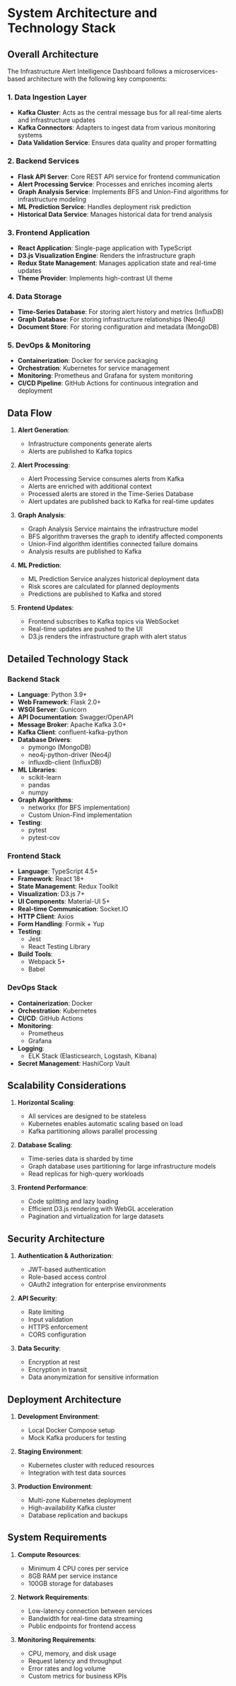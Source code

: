# System Architecture and Technology Stack

## Overall Architecture

The Infrastructure Alert Intelligence Dashboard follows a microservices-based architecture with the following key components:

### 1. Data Ingestion Layer
- **Kafka Cluster**: Acts as the central message bus for all real-time alerts and infrastructure updates
- **Kafka Connectors**: Adapters to ingest data from various monitoring systems
- **Data Validation Service**: Ensures data quality and proper formatting

### 2. Backend Services
- **Flask API Server**: Core REST API service for frontend communication
- **Alert Processing Service**: Processes and enriches incoming alerts
- **Graph Analysis Service**: Implements BFS and Union-Find algorithms for infrastructure modeling
- **ML Prediction Service**: Handles deployment risk prediction
- **Historical Data Service**: Manages historical data for trend analysis

### 3. Frontend Application
- **React Application**: Single-page application with TypeScript
- **D3.js Visualization Engine**: Renders the infrastructure graph
- **Redux State Management**: Manages application state and real-time updates
- **Theme Provider**: Implements high-contrast UI theme

### 4. Data Storage
- **Time-Series Database**: For storing alert history and metrics (InfluxDB)
- **Graph Database**: For storing infrastructure relationships (Neo4j)
- **Document Store**: For storing configuration and metadata (MongoDB)

### 5. DevOps & Monitoring
- **Containerization**: Docker for service packaging
- **Orchestration**: Kubernetes for service management
- **Monitoring**: Prometheus and Grafana for system monitoring
- **CI/CD Pipeline**: GitHub Actions for continuous integration and deployment

## Data Flow

1. **Alert Generation**:
   - Infrastructure components generate alerts
   - Alerts are published to Kafka topics

2. **Alert Processing**:
   - Alert Processing Service consumes alerts from Kafka
   - Alerts are enriched with additional context
   - Processed alerts are stored in the Time-Series Database
   - Alert updates are published back to Kafka for real-time updates

3. **Graph Analysis**:
   - Graph Analysis Service maintains the infrastructure model
   - BFS algorithm traverses the graph to identify affected components
   - Union-Find algorithm identifies connected failure domains
   - Analysis results are published to Kafka

4. **ML Prediction**:
   - ML Prediction Service analyzes historical deployment data
   - Risk scores are calculated for planned deployments
   - Predictions are published to Kafka and stored

5. **Frontend Updates**:
   - Frontend subscribes to Kafka topics via WebSocket
   - Real-time updates are pushed to the UI
   - D3.js renders the infrastructure graph with alert status

## Detailed Technology Stack

### Backend Stack
- **Language**: Python 3.9+
- **Web Framework**: Flask 2.0+
- **WSGI Server**: Gunicorn
- **API Documentation**: Swagger/OpenAPI
- **Message Broker**: Apache Kafka 3.0+
- **Kafka Client**: confluent-kafka-python
- **Database Drivers**:
  - pymongo (MongoDB)
  - neo4j-python-driver (Neo4j)
  - influxdb-client (InfluxDB)
- **ML Libraries**:
  - scikit-learn
  - pandas
  - numpy
- **Graph Algorithms**:
  - networkx (for BFS implementation)
  - Custom Union-Find implementation
- **Testing**:
  - pytest
  - pytest-cov

### Frontend Stack
- **Language**: TypeScript 4.5+
- **Framework**: React 18+
- **State Management**: Redux Toolkit
- **Visualization**: D3.js 7+
- **UI Components**: Material-UI 5+
- **Real-time Communication**: Socket.IO
- **HTTP Client**: Axios
- **Form Handling**: Formik + Yup
- **Testing**:
  - Jest
  - React Testing Library
- **Build Tools**:
  - Webpack 5+
  - Babel

### DevOps Stack
- **Containerization**: Docker
- **Orchestration**: Kubernetes
- **CI/CD**: GitHub Actions
- **Monitoring**:
  - Prometheus
  - Grafana
- **Logging**:
  - ELK Stack (Elasticsearch, Logstash, Kibana)
- **Secret Management**: HashiCorp Vault

## Scalability Considerations

1. **Horizontal Scaling**:
   - All services are designed to be stateless
   - Kubernetes enables automatic scaling based on load
   - Kafka partitioning allows parallel processing

2. **Database Scaling**:
   - Time-series data is sharded by time
   - Graph database uses partitioning for large infrastructure models
   - Read replicas for high-query workloads

3. **Frontend Performance**:
   - Code splitting and lazy loading
   - Efficient D3.js rendering with WebGL acceleration
   - Pagination and virtualization for large datasets

## Security Architecture

1. **Authentication & Authorization**:
   - JWT-based authentication
   - Role-based access control
   - OAuth2 integration for enterprise environments

2. **API Security**:
   - Rate limiting
   - Input validation
   - HTTPS enforcement
   - CORS configuration

3. **Data Security**:
   - Encryption at rest
   - Encryption in transit
   - Data anonymization for sensitive information

## Deployment Architecture

1. **Development Environment**:
   - Local Docker Compose setup
   - Mock Kafka producers for testing

2. **Staging Environment**:
   - Kubernetes cluster with reduced resources
   - Integration with test data sources

3. **Production Environment**:
   - Multi-zone Kubernetes deployment
   - High-availability Kafka cluster
   - Database replication and backups

## System Requirements

1. **Compute Resources**:
   - Minimum 4 CPU cores per service
   - 8GB RAM per service instance
   - 100GB storage for databases

2. **Network Requirements**:
   - Low-latency connection between services
   - Bandwidth for real-time data streaming
   - Public endpoints for frontend access

3. **Monitoring Requirements**:
   - CPU, memory, and disk usage
   - Request latency and throughput
   - Error rates and log volume
   - Custom metrics for business KPIs
